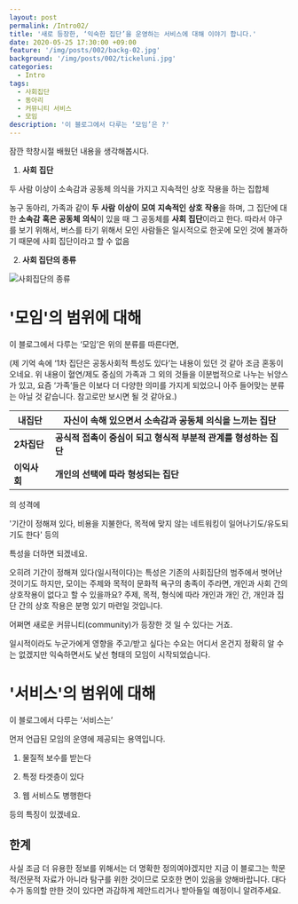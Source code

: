 ```yaml
---
layout: post
permalink: /Intro02/
title: '새로 등장한, ‘익숙한 집단’을 운영하는 서비스에 대해 이야기 합니다.'
date: 2020-05-25 17:30:00 +09:00
feature: '/img/posts/002/backg-02.jpg'
background: '/img/posts/002/tickeluni.jpg'
categories:
  - Intro
tags:
  - 사회집단
  - 동아리
  - 커뮤니티 서비스
  - 모임
description: '이 블로그에서 다루는 ‘모임’은 ?'
---
```






잠깐 학창시절 배웠던 내용을 생각해봅시다.



1. **사회** **집단**

두 사람 이상이 소속감과 공동체 의식을 가지고 지속적인 상호 작용을 하는 집합체

 농구 동아리, 가족과 같이 **두** **사람** **이상이** **모여** **지속적인** **상호** **작용**을 하며, 그 집단에 대한 **소속감** **혹은** **공동체** **의식**이 있을 때 그 공동체를 **사회** **집단**이라고 한다. 따라서 야구를 보기 위해서, 버스를 타기 위해서 모인 사람들은 일시적으로 한곳에 모인 것에 불과하기 때문에 사회 집단이라고 할 수 없음



2. __사회 집단의 종류__

![사회집단의 종류](/img/posts/002)



 # '모임'의 범위에 대해

이 블로그에서 다루는 ‘모임’은 위의 분류를 따른다면,

(제 기억 속에 ‘1차 집단은 공동사회적 특성도 있다’는 내용이 있던 것 같아 조금 혼동이 오네요. 위 내용이 혈연/제도 중심의 가족과 그 외의 것들을 이분법적으로 나누는 뉘앙스가 있고, 요즘 ‘가족’들은 이보다 더 다양한 의미를 가지게 되었으니 아주 들어맞는 분류는 아닐 것 같습니다. 참고로만 보시면 될 것 같아요.)



| **내집단**   | 자신이 **속해** **있으면서** **소속감과** **공동체** **의식을** **느끼는** **집단** |
| ------------ | ------------------------------------------------------------ |
| **2차집단**  | __공식적 접촉이 중심이 되고 형식적 부분적 관계를 형성하는 집단__ |
| **이익사회** | __개인의 선택에 따라 형성되는 집단__                         |

의 성격에

'기간이 정해져 있다, 비용을 지불한다, 목적에 맞지 않는 네트워킹이 일어나기도/유도되기도 한다' 등의

특성을 더하면 되겠네요.

오히려 기간이 정해져 있다(일시적이다)는 특성은 기존의 사회집단의 범주에서 벗어난 것이기도 하지만, 모이는 주제와 목적이 문화적 욕구의 충족이 주라면, 개인과 사회 간의 상호작용이 없다고 할 수 있을까요? 주제, 목적, 형식에 따라 개인과 개인 간, 개인과 집단 간의 상호 작용은 분명 있기 마련일 것입니다.

어쩌면 새로운 커뮤니티(community)가 등장한 것 일 수 있다는 거죠.

일시적이라도 누군가에게 영향을 주고/받고 싶다는 수요는 어디서 온건지 정확히 알 수는 없겠지만 익숙하면서도 낯선 형태의 모임이 시작되었습니다.

# '서비스'의 범위에 대해

이 블로그에서 다루는 ‘서비스는’

먼저 언급된 모임의 운영에 제공되는 용역입니다.

1. 물질적 보수를 받는다

2. 특정 타겟층이 있다

3. 웹 서비스도 병행한다

등의 특징이 있겠네요.



## 한계

사실 조금 더 유용한 정보를 위해서는 더 명확한 정의여야겠지만 지금 이 블로그는 학문적/전문적 자료가 아니라 탐구를 위한 것이므로 모호한 면이 있음을 양해바랍니다. 대다수가 동의할 만한 것이 있다면 과감하게 제안드리거나 받아들일 예정이니 알려주세요.
